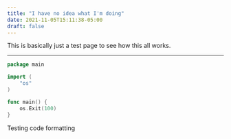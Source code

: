 ```yaml
---
title: "I have no idea what I'm doing"
date: 2021-11-05T15:11:38-05:00
draft: false
---
```


This is basically just a test page to see how this all works.

---

```go
package main

import (
	"os"
)

func main() {
	os.Exit(100)
}
```

Testing code formatting